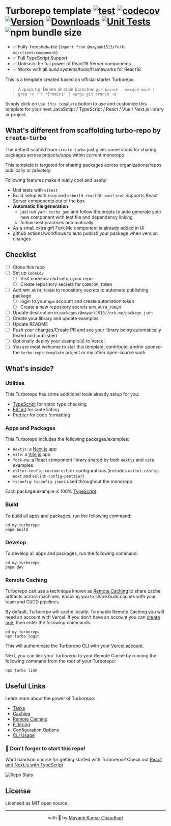 # Turborepo template [![test](https://github.com/mayank1513/turborepo-template/actions/workflows/test.yml/badge.svg)](https://github.com/mayank1513/turborepo-template/actions/workflows/test.yml) [![codecov](https://codecov.io/gh/mayank1513/turborepo-template/graph/badge.svg)](https://codecov.io/gh/mayank1513/turborepo-template) [![Version](https://img.shields.io/npm/v/@mayank1513/fork-me.svg?colorB=green)](https://www.npmjs.com/package/@mayank1513/fork-me) [![Downloads](https://img.jsdelivr.com/img.shields.io/npm/dt/@mayank1513/fork-me.svg)](https://www.npmjs.com/package/@mayank1513/fork-me) [![Unit Tests](https://github.com/mayank1513/turborepo-template/actions/workflows/test.yml/badge.svg)](https://github.com/mayank1513/turborepo-template/actions/workflows/test.yml) ![npm bundle size](https://img.shields.io/bundlephobia/minzip/@mayank1513/fork-me)

- ✅ Fully Treeshakable (`import from @mayank1513/fork-me/client/component`)
- ✅ Full TypeScript Support
- ✅ Unleash the full power of React18 Server components
- ✅ Works with all build systems/tools/frameworks for React18

This is a template created based on official starter Turborepo.

> A quick tip: Delete all stale branches `git branch --merged main | grep -v '^[ *]*main$' | xargs git branch -d`

Simply click on `Use this template` button to use and customize this template for your next JavaSctipt / TypeScript / React / Vue / Next.js library or project.

## What's different from scaffolding turbo-repo by `create-turbo`

The default scafold from `create-turbo` just gives some stubs for sharing packages across projects/apps within current monorepo.

This template is targeted for sharing packages across organizations/repos publically or privately.

Following features make it really cool and useful

- Unit tests with `vitest`
- Build setup with `tsup` and `esbuild-react18-useclient` Supports React Server components out of the box
- **Automatic file generation**
  - just run `yarn turbo gen` and follow the propts to auto generate your new component with test file and dependency linking
  - follow best practices automatically
- As a small extra gift Fork Me component is already added in UI
- github actions/workflows to auto publish your package when version changes

## Checklist

- [ ] Clone this repo
- [ ] Set up `CodeCov`
  - [ ] Visit codecov and setup your repo
  - [ ] Create repository secrets for `CODECOV_TOKEN`
- [ ] Add `NPM_AUTH_TOKEN` to repository secrets to automate publishing package
  - [ ] login to your `npm` account and create automation token
  - [ ] Create a new repository secrets `NPM_AUTH_TOKEN`
- [ ] Update description in `packages/@mayank1513/fork-me/package.json`
- [ ] Create your library and update examples
- [ ] Update README
- [ ] Push your changes/Create PR and see your library being automatically tested and published
- [ ] Optionally deploy your example(s) to Vercel.
- [ ] You are most welcome to star this template, contribute, and/or sponsor the `terbo-repo-template` project or my other open-source work

## What's inside?

### Utilities

This Turborepo has some additional tools already setup for you:

- [TypeScript](https://www.typescriptlang.org/) for static type checking
- [ESLint](https://eslint.org/) for code linting
- [Prettier](https://prettier.io) for code formatting

### Apps and Packages

This Turborepo includes the following packages/examples:

- `nextjs`: a [Next.js](https://nextjs.org/) app
- `vite`: a [Vite.js](https://vitest.dev) app
- `fork-me`: a React component library shared by both `nextjs` and `vite` examples
- `eslint-config-custom`: `eslint` configurations (includes `eslint-config-next` and `eslint-config-prettier`)
- `tsconfig`: `tsconfig.json`s used throughout the monorepo

Each package/example is 100% [TypeScript](https://www.typescriptlang.org/).

### Build

To build all apps and packages, run the following command:

```
cd my-turborepo
pnpm build
```

### Develop

To develop all apps and packages, run the following command:

```
cd my-turborepo
pnpm dev
```

### Remote Caching

Turborepo can use a technique known as [Remote Caching](https://turbo.build/repo/docs/core-concepts/remote-caching) to share cache artifacts across machines, enabling you to share build caches with your team and CI/CD pipelines.

By default, Turborepo will cache locally. To enable Remote Caching you will need an account with Vercel. If you don't have an account you can [create one](https://vercel.com/signup), then enter the following commands:

```
cd my-turborepo
npx turbo login
```

This will authenticate the Turborepo CLI with your [Vercel account](https://vercel.com/docs/concepts/personal-accounts/overview).

Next, you can link your Turborepo to your Remote Cache by running the following command from the root of your Turborepo:

```
npx turbo link
```

## Useful Links

Learn more about the power of Turborepo:

- [Tasks](https://turbo.build/repo/docs/core-concepts/monorepos/running-tasks)
- [Caching](https://turbo.build/repo/docs/core-concepts/caching)
- [Remote Caching](https://turbo.build/repo/docs/core-concepts/remote-caching)
- [Filtering](https://turbo.build/repo/docs/core-concepts/monorepos/filtering)
- [Configuration Options](https://turbo.build/repo/docs/reference/configuration)
- [CLI Usage](https://turbo.build/repo/docs/reference/command-line-reference)

### 🤩 Don't forger to start this repo!

Want handson course for getting started with Turborepo? Check out [React and Next.js with TypeScript](https://www.udemy.com/course/react-and-next-js-with-typescript/?referralCode=7202184A1E57C3DCA8B2)

![Repo Stats](https://repobeats.axiom.co/api/embed/2ef1a24385037998386148afe5a98ded6006f410.svg "Repobeats analytics image")

## License

Licensed as MIT open source.

<hr />

<p align="center" style="text-align:center">with 💖 by <a href="https://mayank-chaudhari.vercel.app" target="_blank">Mayank Kumar Chaudhari</a></p>
